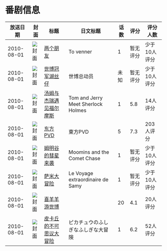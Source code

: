 # 番剧信息

|放送日期|封面|标题|日文标题|话数|评分|评分人数|
|---|---|---|---|---|---|---|
|2010-08-01|![封面](https://lain.bgm.tv/pic/cover/c/08/d6/157718_01aTR.jpg)|[两个朋友](https://bangumi.tv/subject/157718)|To venner|1|暂无评分|少于10人评分|
|2010-08-01|![封面](https://lain.bgm.tv/pic/cover/c/e0/16/421302_0JM7O.jpg)|[世博冠军湖丝仔](https://bangumi.tv/subject/421302)|世博总动员|未知|暂无评分|少于10人评分|
|2010-08-01|![封面](https://lain.bgm.tv/pic/cover/c/81/eb/139955_XHh1d.jpg)|[汤姆与杰瑞遇见福尔摩斯](https://bangumi.tv/subject/139955)|Tom and Jerry Meet Sherlock Holmes|1|5.8|14人评分|
|2010-08-01|![封面](https://lain.bgm.tv/pic/cover/c/8f/4d/8061_nn7bz.jpg)|[东方PVD](https://bangumi.tv/subject/8061)|東方PVD|5|7.3|203人评分|
|2010-08-01|![封面](https://lain.bgm.tv/pic/cover/c/e9/80/172220_1aDL5.jpg)|[姆明谷的彗星来袭](https://bangumi.tv/subject/172220)|Moomins and the Comet Chase|1|暂无评分|少于10人评分|
|2010-08-01|![封面](https://lain.bgm.tv/pic/cover/c/95/94/130750_kLNZS.jpg)|[萨米大冒险](https://bangumi.tv/subject/130750)|Le Voyage extraordinaire de Samy|1|暂无评分|少于10人评分|
|2010-08-01|![封面](https://lain.bgm.tv/pic/cover/c/1a/3c/13158_UhD0x.jpg)|[喜羊羊游世博](https://bangumi.tv/subject/13158)||20|4.1|20人评分|
|2010-08-01|![封面](https://lain.bgm.tv/pic/cover/c/85/53/27879_h3lXu.jpg)|[皮卡丘的不可思议大冒险](https://bangumi.tv/subject/27879)|ピカチュウのふしぎなふしぎな大冒険|1|6.2|52人评分|
